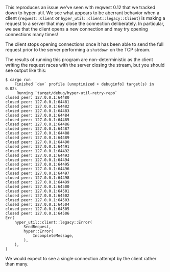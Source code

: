 This reproduces an issue we've seen with reqwest 0.12 that we tracked down to
hyper-util. We see what appears to be aberrant behavior when a client
(`reqwest::Client` or `hyper_util::client::legacy::Client`) is making a request
to a server that may close the connection deliberately. In particular, we see
that the client opens a new connection and may try opening connections many
times!

The client stops opening connections once it has been able to send the full
request prior to the server performing a `shutdown` on the TCP stream.

The results of running this program are non-deterministic as the client writing
the request races with the server closing the stream, but you should see output
like this:

```console
$ cargo run
    Finished `dev` profile [unoptimized + debuginfo] target(s) in 0.02s
     Running `target/debug/hyper-util-retry-repo`
closed peer: 127.0.0.1:64480
closed peer: 127.0.0.1:64481
closed peer: 127.0.0.1:64482
closed peer: 127.0.0.1:64483
closed peer: 127.0.0.1:64484
closed peer: 127.0.0.1:64485
closed peer: 127.0.0.1:64486
closed peer: 127.0.0.1:64487
closed peer: 127.0.0.1:64488
closed peer: 127.0.0.1:64489
closed peer: 127.0.0.1:64490
closed peer: 127.0.0.1:64491
closed peer: 127.0.0.1:64492
closed peer: 127.0.0.1:64493
closed peer: 127.0.0.1:64494
closed peer: 127.0.0.1:64495
closed peer: 127.0.0.1:64496
closed peer: 127.0.0.1:64497
closed peer: 127.0.0.1:64498
closed peer: 127.0.0.1:64499
closed peer: 127.0.0.1:64500
closed peer: 127.0.0.1:64501
closed peer: 127.0.0.1:64502
closed peer: 127.0.0.1:64503
closed peer: 127.0.0.1:64504
closed peer: 127.0.0.1:64505
closed peer: 127.0.0.1:64506
Err(
    hyper_util::client::legacy::Error(
        SendRequest,
        hyper::Error(
            IncompleteMessage,
        ),
    ),
)
```

We would expect to see a single connection attempt by the client rather than
many.
